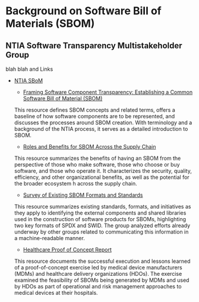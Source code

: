 # Background on Software Bill of Materials (SBOM)

## NTIA Software Transparency Multistakeholder Group
blah blah and Links
  * [NTIA SBoM](https://www.ntia.gov/SBOM)
    + [Framing Software Component Transparency: Establishing a Common Software Bill of Material (SBOM)](https://www.ntia.gov/files/ntia/publications/framingsbom_20191112.pdf)

    This resource defines SBOM concepts and related terms, offers a baseline of how software components are to be represented, and discusses the processes around SBOM creation. With terminology and a background of the NTIA process, it serves as a detailed introduction to SBOM.

    + [Roles and Benefits for SBOM Across the Supply Chain](https://www.ntia.gov/files/ntia/publications/ntia_sbom_use_cases_roles_benefits-nov2019.pdf)

    This resource summarizes the benefits of having an SBOM from the perspective of those who make software, those who choose or buy software, and those who operate it. It characterizes the security, quality, efficiency, and other organizational benefits, as well as the potential for the broader ecosystem h across the supply chain.

    + [Survey of Existing SBOM Formats and Standards](https://www.ntia.gov/files/ntia/publications/ntia_sbom_formats_and_standards_whitepaper_-_version_20191025.pdf)

    This resource summarizes existing standards, formats, and initiatives as they apply to identifying the external components and shared libraries used in the construction of software products for SBOMs, highlighting two key formats of SPDX and SWID. The group analyzed efforts already underway by other groups related to communicating this information in a machine-readable manner.

    + [Healthcare Proof of Concept Report](https://www.ntia.gov/files/ntia/publications/ntia_sbom_healthcare_poc_report_2019_1001.pdf)

    This resource documents the successful execution and lessons learned of a proof-of-concept exercise led by medical device manufacturers (MDMs) and healthcare delivery organizations (HDOs). The exercise examined the feasibility of SBOMs being generated by MDMs and used by HDOs as part of operational and risk management approaches to medical devices at their hospitals.
